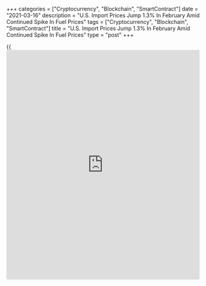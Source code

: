 +++
categories = ["Cryptocurrency", "Blockchain", "SmartContract"]
date = "2021-03-16"
description = "U.S. Import Prices Jump 1.3% In February Amid Continued Spike In Fuel Prices"
tags = ["Cryptocurrency", "Blockchain", "SmartContract"]
title = "U.S. Import Prices Jump 1.3% In February Amid Continued Spike In Fuel Prices"
type = "post"
+++

{{<iframe id="large-banner" src="https://www.bounty.group/#slide=21.0" width="100%" height="600" scrolling="no" style="border: 0px solid rgb(216, 221, 230); border-radius: 3px;">}}

With fuel prices continuing to skyrocket, the Labor Department released
a report on Tuesday showing another jump in U.S. import prices in the
month of February.

The report showed import prices increased by 1.3 percent in February
after surging up by 1.4 percent in January. Economists had expected
import prices to climb by 1.2 percent.

Prices for fuel imports led the way higher once again, spiking by 11.1
percent in February after soaring by 9.0 percent in January. Prices for
petroleum and natural gas both showed substantial growth.

Excluding fuel imports, import prices rose by 0.4 percent in February
following a 0.9 percent advance in the previous month.

The uptick reflected higher prices for non-fuel industrial supplies and
materials, foods, feeds, and beverages, capital goods, consumer goods,
and automotive vehicles.

Compared to the same month a year ago, import prices in February were up
by 3.0 percent, reflecting the biggest year-over-year jump since October
of 2018.

"Recovering commodity prices and strong base effects are set to continue
to boost import prices in the near term," said Kathy Bostjancic, Chief
U.S. Financial Economist at Oxford Economics. "Yet the rise should be
transient and import costs have just a moderate impact on wider prices."

The Labor Department said export prices also shot up by 1.6 percent in
February following a 2.5 percent spike in January. Export prices were
expected to increase by 0.9 percent.

The bigger than expected increase in export prices was partly due to a
jump in prices for agricultural exports, which surged up by 1.6 percent
in February after soaring by 2.5 percent in January.

Higher prices for corn, fruit, soybeans, cotton, dairy products, meat,
and wheat more than offset lower nut prices.

Prices for non-agricultural exports also advanced by 1.5 percent in
February after jumping by 2.2 percent in the previous month.

The increase reflected higher prices for non-agricultural industrial
supplies and materials, capital goods, consumer goods, and automotive
vehicles.

Export prices in February were up by 5.2 percent year-over-year, showing
the strongest annual growth since June of 2018.

For comments and feedback [contact](https://www.playgroundfx.com/contact/): editorial@rtt[news](https://www.letsplayfx.com/blog/forex-news-website/).com

[Economic News][1]

 **What parts of the world are seeing the best (and worst) economic
performances lately? Click[here][2] to check out our [Econ Scorecard][2]
and find out! See up-to-the-moment [ranking](https://www.playgroundfx.com/blog/crypto-exchange-ranking/)s for the best and worst
performers in [GDP][3], [unemployment rate][4], [inflation][5] and much
more.**

   1. www.rtt[news](https://www.letsplayfx.com/blog/forex-news-website/).com/Content/EconomicNews.aspx
   2. www.rtt[news](https://www.letsplayfx.com/blog/forex-news-website/).com/economic-scorecard/world-rank/unemployment-rate/highest-performance.aspx
   3. www.rtt[news](https://www.letsplayfx.com/blog/forex-news-website/).com/economic-scorecard/world-rank/GDP/highest-performance.aspx
   4. www.rtt[news](https://www.letsplayfx.com/blog/forex-news-website/).com/economic-scorecard/world-rank/unemployment-rate/lowest-performance.aspx
   5. www.rtt[news](https://www.letsplayfx.com/blog/forex-news-website/).com/economic-scorecard/world-rank/CPI/highest-performance.aspx